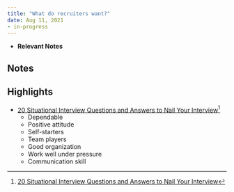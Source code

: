 ```yaml
---
title: "What do recruiters want?"
date: Aug 11, 2021
- in-progress
---
```


- **Relevant Notes**


## Notes

## Highlights
- [20 Situational Interview Questions and Answers to Nail Your Interview](https://zety.com/blog/situational-interview-questions)[^1]
	- Dependable
	- Positive attitude
	- Self-starters
	- Team players
	- Good organization
	- Work well under pressure
	- Communication skill


[^1]: [20 Situational Interview Questions and Answers to Nail Your Interview](https://zety.com/blog/situational-interview-questions)
